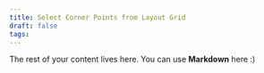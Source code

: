 ```yaml
---
title: Select Corner Points from Layout Grid
draft: false
tags:
---
```

 
The rest of your content lives here. You can use **Markdown** here :)